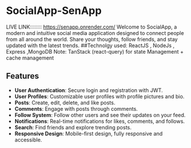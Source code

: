# SocialApp-SenApp
LIVE LINK::::::::  https://senapp.onrender.com/
Welcome to SocialApp, a modern and intuitive social media application designed to connect people from all around the world. Share your thoughts, follow friends, and stay updated with the latest trends.
##Technolgy used: ReactJS , NodeJs , Express ,MongoDB
Note: TanStack (react-query) for state Management + cache management

## Features
- **User Authentication**: Secure login and registration with JWT.
- **User Profiles**: Customizable user profiles with profile pictures and bio.
- **Posts**: Create, edit, delete, and like posts.
- **Comments**: Engage with posts through comments.
- **Follow System**: Follow other users and see their updates on your feed.
- **Notifications**: Real-time notifications for likes, comments, and follows.
- **Search**: Find friends and explore trending posts.
- **Responsive Design**: Mobile-first design, fully responsive and accessible.


